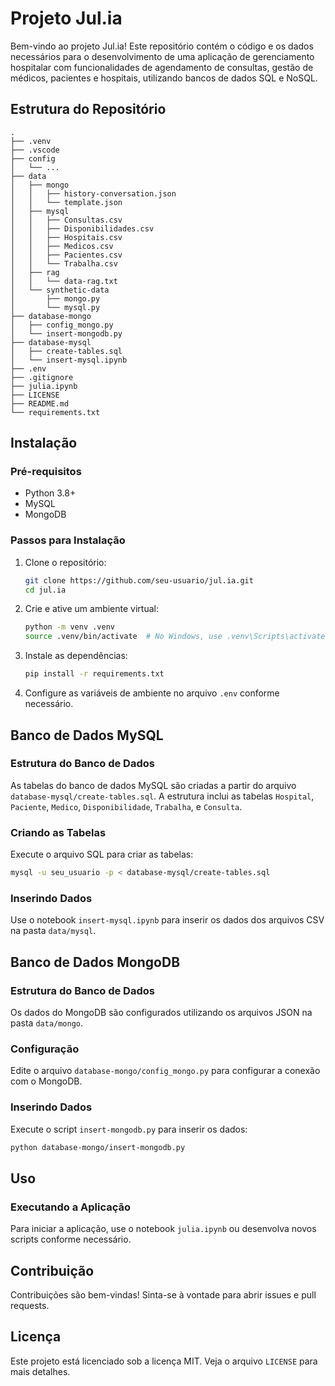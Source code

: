
# Projeto Jul.ia

Bem-vindo ao projeto Jul.ia! Este repositório contém o código e os dados necessários para o desenvolvimento de uma aplicação de gerenciamento hospitalar com funcionalidades de agendamento de consultas, gestão de médicos, pacientes e hospitais, utilizando bancos de dados SQL e NoSQL.

## Estrutura do Repositório

```plaintext
.
├── .venv
├── .vscode
├── config
│   └── ...
├── data
│   ├── mongo
│   │   ├── history-conversation.json
│   │   └── template.json
│   ├── mysql
│   │   ├── Consultas.csv
│   │   ├── Disponibilidades.csv
│   │   ├── Hospitais.csv
│   │   ├── Medicos.csv
│   │   ├── Pacientes.csv
│   │   └── Trabalha.csv
│   ├── rag
│   │   └── data-rag.txt
│   └── synthetic-data
│       ├── mongo.py
│       └── mysql.py
├── database-mongo
│   ├── config_mongo.py
│   └── insert-mongodb.py
├── database-mysql
│   ├── create-tables.sql
│   └── insert-mysql.ipynb
├── .env
├── .gitignore
├── julia.ipynb
├── LICENSE
├── README.md
└── requirements.txt
```

## Instalação

### Pré-requisitos

- Python 3.8+
- MySQL
- MongoDB

### Passos para Instalação

1. Clone o repositório:

    ```bash
    git clone https://github.com/seu-usuario/jul.ia.git
    cd jul.ia
    ```

2. Crie e ative um ambiente virtual:

    ```bash
    python -m venv .venv
    source .venv/bin/activate  # No Windows, use .venv\Scripts\activate
    ```

3. Instale as dependências:

    ```bash
    pip install -r requirements.txt
    ```

4. Configure as variáveis de ambiente no arquivo `.env` conforme necessário.

## Banco de Dados MySQL

### Estrutura do Banco de Dados

As tabelas do banco de dados MySQL são criadas a partir do arquivo `database-mysql/create-tables.sql`. A estrutura inclui as tabelas `Hospital`, `Paciente`, `Medico`, `Disponibilidade`, `Trabalha`, e `Consulta`.

### Criando as Tabelas

Execute o arquivo SQL para criar as tabelas:

```bash
mysql -u seu_usuario -p < database-mysql/create-tables.sql
```

### Inserindo Dados

Use o notebook `insert-mysql.ipynb` para inserir os dados dos arquivos CSV na pasta `data/mysql`.

## Banco de Dados MongoDB

### Estrutura do Banco de Dados

Os dados do MongoDB são configurados utilizando os arquivos JSON na pasta `data/mongo`.

### Configuração

Edite o arquivo `database-mongo/config_mongo.py` para configurar a conexão com o MongoDB.

### Inserindo Dados

Execute o script `insert-mongodb.py` para inserir os dados:

```bash
python database-mongo/insert-mongodb.py
```

## Uso

### Executando a Aplicação

Para iniciar a aplicação, use o notebook `julia.ipynb` ou desenvolva novos scripts conforme necessário.

## Contribuição

Contribuições são bem-vindas! Sinta-se à vontade para abrir issues e pull requests.

## Licença

Este projeto está licenciado sob a licença MIT. Veja o arquivo `LICENSE` para mais detalhes.
